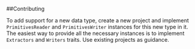 
##Contributing

To add support for a new data type, create a new project and implement `PrimitivesReader` and `PrimitivesWriter` instances for this new type in it. The easiest way to provide all the necessary instances is to implement `Extractors` and `Writers` traits. Use existing projects as guidance.